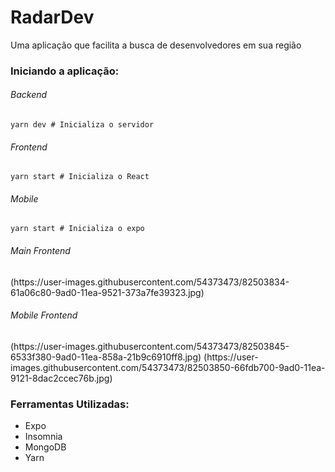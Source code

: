 <h1>RadarDev</h1>
<span>Uma aplicação que facilita a busca de desenvolvedores em sua região</span>


<h3>Iniciando a aplicação:</h3>
<h6>Backend</h6>

```
yarn dev # Inicializa o servidor
```

<h6>Frontend</h6>

```
yarn start # Inicializa o React
```

<h6>Mobile</h6>

```
yarn start # Inicializa o expo
```
<h6>Main Frontend</h6>
(https://user-images.githubusercontent.com/54373473/82503834-61a06c80-9ad0-11ea-9521-373a7fe39323.jpg)

</br>

<h6>Mobile Frontend</h6>
<p aling="center">
(https://user-images.githubusercontent.com/54373473/82503845-6533f380-9ad0-11ea-858a-21b9c6910ff8.jpg)
(https://user-images.githubusercontent.com/54373473/82503850-66fdb700-9ad0-11ea-9121-8dac2ccec76b.jpg)



</p>

<h3>Ferramentas Utilizadas:</h3>
<ul>
  <li>Expo</li>
  <li>Insomnia</li>
  <li>MongoDB</li>
  <li>Yarn</li>
</ul>
